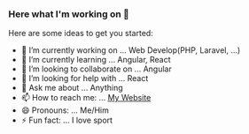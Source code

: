 ### Here what I'm working on 👋


Here are some ideas to get you started:

- 🔭 I’m currently working on ... Web Develop(PHP, Laravel, ...)
- 🌱 I’m currently learning ... Angular, React
- 👯 I’m looking to collaborate on ... Angular
- 🤔 I’m looking for help with ... React
- 💬 Ask me about ... Anything
- 📫 How to reach me: ... [My Website](https://samneng.netlify.app/)
- 😄 Pronouns: ... Me/Him
- ⚡ Fun fact: ... I love sport
